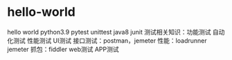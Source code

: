 # hello-world
hello world
python3.9 pytest unittest
java8 junit
测试相关知识：功能测试 自动化测试 性能测试 UI测试
接口测试：postman，jemeter
性能：loadrunner jemeter
抓包：fiddler
web测试
APP测试
